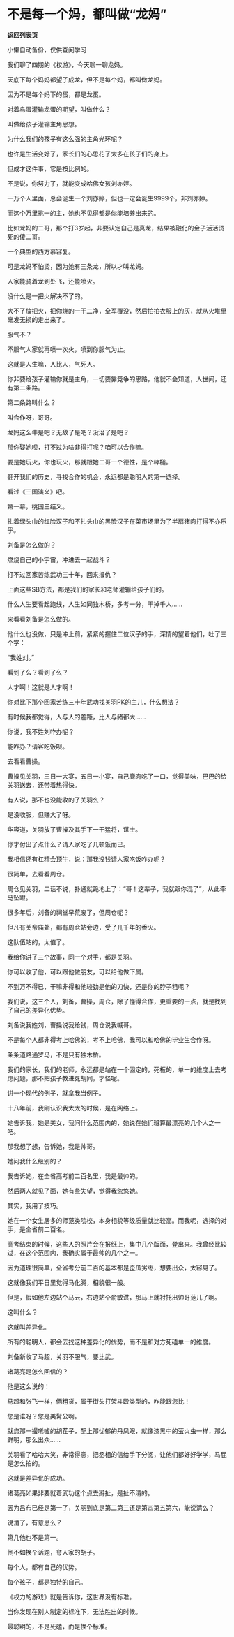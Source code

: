 # 不是每一个妈，都叫做“龙妈”

[**返回列表页**](/gzh/记忆承载3)

小懒自动备份，仅供查阅学习

我们聊了四期的《权游》，今天聊一聊龙妈。

  

天底下每个妈妈都望子成龙，但不是每个妈，都叫做龙妈。  

  

因为不是每个妈下的蛋，都是龙蛋。

  

对着鸟蛋灌输龙蛋的期望，叫做什么？  

  

叫做给孩子灌输主角思想。

  

为什么我们的孩子有这么强的主角光环呢？  

  

也许是生活变好了，家长们的心思花了太多在孩子们的身上。  

  

但成才这件事，它是按比例的。  

  

不是说，你努力了，就能变成哈佛女孩刘亦婷。  

  

一万个人里面，总会诞生一个刘亦婷，但也一定会诞生9999个，非刘亦婷。  

  

而这个万里挑一的主，她也不见得都是你能培养出来的。  

  

比如龙妈的二哥，那个打3岁起，非要认定自己是真龙，结果被融化的金子活活烫死的傻二哥。

  

一个典型的西方慕容复。  

  

可是龙妈不怕烫，因为她有三条龙，所以才叫龙妈。  

  

人家能骑着龙到处飞，还能喷火。  

  

没什么是一把火解决不了的。

  

大不了放把火，把你烧的一干二净，全军覆没，然后拍拍衣服上的灰，就从火堆里毫发无损的走出来了。  

  

服气不？  

  

不服气人家就再喷一次火，喷到你服气为止。  

  

这就是人生嘛，人比人，气死人。  

  

你非要给孩子灌输你就是主角，一切要靠竞争的思路，他就不会知道，人世间，还有第二条路。  

  

第二条路叫什么？  

  

叫合作呀，哥哥。  

  

龙妈这么牛是吧？无敌了是吧？没治了是吧？  

  

那你娶她呗，打不过为啥非得打呢？咱可以合作嘛。  

  

要是她玩火，你也玩火，那就跟她二哥一个德性，是个棒槌。  

  

翻开我们的历史，寻找合作的机会，永远都是聪明人的第一选择。

  

看过《三国演义》吧。  

  

第一幕，桃园三结义。  

  

扎着绿头巾的红脸汉子和不扎头巾的黑脸汉子在菜市场里为了半扇猪肉打得不亦乐乎。  

  

刘备是怎么做的？  

  

燃烧自己的小宇宙，冲进去一起战斗？  

  

打不过回家苦练武功三十年，回来报仇？  

  

上面这些SB方法，都是我们的家长和老师灌输给孩子们的。  

  

什么人生要看起跑线，人生如同独木桥，多考一分，干掉千人......  

  

来看看刘备是怎么做的。  

  

他什么也没做，只是冲上前，紧紧的握住二位汉子的手，深情的望着他们，吐了三个字：

  

“我姓刘。”  

  

看到了么？看到了么？  

  

人才啊！这就是人才啊！  

  

你对比下那个回家苦练三十年武功找关羽PK的主儿，什么想法？  

  

有时候我都觉得，人与人的差距，比人与猪都大......  

  

你说，我不姓刘咋办呢？

  

能咋办？请客吃饭呗。  

  

去看看曹操。  

  

曹操见关羽，三日一大宴，五日一小宴，自己鹿肉吃了一口，觉得美味，巴巴的给关羽送去，还带着热得快。

  

有人说，那不也没能收的了关羽么？  

  

是没收服，但赚大了呀。  

  

华容道，关羽放了曹操及其手下一干猛将，谋士。  

  

你才付出了点什么？请人家吃了几顿饭而已。  

  

我相信还有杠精会顶牛，说：那我没钱请人家吃饭咋办呢？  

  

很简单，去看看周仓。  

  

周仓见关羽，二话不说，扑通就跪地上了：“哥！这辈子，我就跟你混了”，从此牵马坠蹬。

  

很多年后，刘备的祠堂早荒废了，但周仓呢？

  

但凡有关帝庙处，都有周仓站旁边，受了几千年的香火。  

  

这队伍站的，太值了。

  

我给你讲了三个故事，同一个对手，都是关羽。  

  

你可以收了他，可以跟他做朋友，可以给他做下属。  

  

不到万不得已，干嘛非得和他较劲是他的刀快，还是你的脖子粗呢？  

  

我们说，这三个人，刘备，曹操，周仓，除了懂得合作，更重要的一点，就是找到了自己的差异化优势。  

  

刘备说我姓刘，曹操说我给钱，周仓说我喊哥。  

  

不是每个人都非得考上哈佛的，考不上哈佛，我可以和哈佛的毕业生合作呀。  

  

条条道路通罗马，不是只有独木桥。  

  

我们的家长，我们的老师，永远都是站在一个固定的，死板的，单一的维度上去考虑问题，那不把孩子教进死胡同，才怪呢。  

  

讲一个现代的例子，就拿我当例子。  

  

十八年前，我刚认识我太太的时候，是在网络上。  

  

她告诉我，她是美女，我问什么范围内的，她说在她们班算最漂亮的几个人之一吧。  

  

那我想了想，告诉她，我是帅哥。  

  

她问我什么级别的？  

  

我告诉她，在全省高考前二百名里，我是最帅的。  

  

然后两人就见了面，她有些失望，觉得我忽悠她。  

  

其实，我用了技巧。  

  

她在一个女生居多的师范类院校，本身相貌等级质量就比较高。而我呢，选择的对手，是全省前二百名。  

  

高考结束的时候，这些人的照片会在报纸上，集中几个版面，登出来。我曾经比较过，在这个范围内，我确实属于最帅的几个之一。  

  

因为道理很简单，全省考分前二百的基本都是歪瓜劣枣，想要出众，太容易了。  

  

这就像我们平日里觉得马化腾，相貌很一般。  

  

但是，假如他左边站个马云，右边站个俞敏洪，那马上就衬托出帅哥范儿了啊。  

  

这叫什么？

这就叫差异化。  

  

所有的聪明人，都会去找这种差异化的优势，而不是和对方死磕单一的维度。  

  

刘备新收了马超，关羽不服气，要比武。  

  

诸葛亮是怎么回信的？  

  

他是这么说的：  

  

马超和张飞一样，俩粗货，属于街头打架斗殴类型的，咋能跟您比！  

  

您是谁呀？您是美髯公啊。

  

就您那一撮唏嘘的胡茬子，配上那忧郁的丹凤眼，就像漆黑中的萤火虫一样，那么鲜明，那么出众......

  

关羽看了哈哈大笑，非常得意，把丞相的信给手下分阅，让他们都好好学学，马屁是怎么拍的。  

  

这就是差异化的成功。

  

诸葛亮如果非要就着武功这个点去掰扯，是扯不清的。  

  

因为吕布已经是第一了，关羽到底是第二第三还是第四第五第六，能说清么？  

  

说清了，有意思么？  

  

第几他也不是第一。  

  

倒不如换个话题，夸人家的胡子。  

  

每个人，都有自己的优势。

  

每个孩子，都是独特的自己。  

  

《权力的游戏》就是告诉你，这世界没有标准。  

  

当你发现在别人制定的标准下，无法胜出的时候。

  

最聪明的，不是死磕，而是换个标准。

